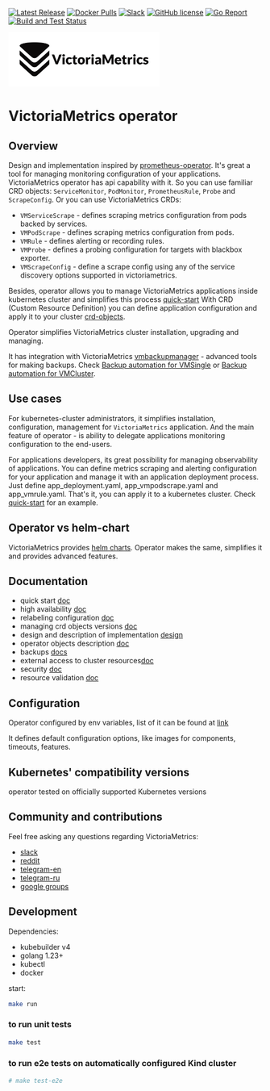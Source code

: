 [![Latest Release](https://img.shields.io/github/release/VictoriaMetrics/operator.svg?style=flat-square)](https://github.com/VictoriaMetrics/operator/releases/latest)
[![Docker Pulls](https://img.shields.io/docker/pulls/victoriametrics/operator.svg?maxAge=604800)](https://hub.docker.com/r/victoriametrics/operator)
[![Slack](https://img.shields.io/badge/join%20slack-%23victoriametrics-brightgreen.svg)](http://slack.victoriametrics.com/)
[![GitHub license](https://img.shields.io/github/license/VictoriaMetrics/operator.svg)](https://github.com/VictoriaMetrics/operator/blob/master/LICENSE)
[![Go Report](https://goreportcard.com/badge/github.com/VictoriaMetrics/operator)](https://goreportcard.com/report/github.com/VictoriaMetrics/operator)
[![Build and Test Status](https://github.com/VictoriaMetrics/operator/actions/workflows/main.yaml/badge.svg)](https://github.com/VictoriaMetrics/operator/actions)

<picture>
  <source srcset="docs/logo_white.webp" media="(prefers-color-scheme: dark)">
  <source srcset="docs/logo.webp" media="(prefers-color-scheme: light)">
  <img src="docs/logo.webp" width="300" alt="VictoriaMetrics logo">
</picture>

# VictoriaMetrics operator

## Overview

 Design and implementation inspired by [prometheus-operator](https://github.com/prometheus-operator/prometheus-operator). It's great a tool for managing monitoring configuration of your applications. VictoriaMetrics operator has api capability with it.
So you can use familiar CRD objects: `ServiceMonitor`, `PodMonitor`, `PrometheusRule`, `Probe` and `ScrapeConfig`. Or you can use VictoriaMetrics CRDs:

- `VMServiceScrape` - defines scraping metrics configuration from pods backed by services.
- `VMPodScrape` - defines scraping metrics configuration from pods.
- `VMRule` - defines alerting or recording rules.
- `VMProbe` - defines a probing configuration for targets with blackbox exporter.
- `VMScrapeConfig` - define a scrape config using any of the service discovery options supported in victoriametrics.

Besides, operator allows you to manage VictoriaMetrics applications inside kubernetes cluster and simplifies this process [quick-start](./docs/quick-start.md)
With CRD (Custom Resource Definition) you can define application configuration and apply it to your cluster [crd-objects](./docs/api.md).

 Operator simplifies VictoriaMetrics cluster installation, upgrading and managing.

 It has integration with VictoriaMetrics [vmbackupmanager](https://docs.victoriametrics.com/victoriametrics/vmbackupmanager) - advanced tools for making backups. Check [Backup automation for VMSingle](./docs/resources/vmsingle.md#backup-automation) or [Backup automation for VMCluster](./docs/resources/vmcluster.md#backup-automation).

## Use cases

 For kubernetes-cluster administrators, it simplifies installation, configuration, management for `VictoriaMetrics` application. And the main feature of operator -  is ability to delegate applications monitoring configuration to the end-users.

 For applications developers, its great possibility for managing observability of applications. You can define metrics scraping and alerting configuration for your application and manage it with an application deployment process. Just define app_deployment.yaml, app_vmpodscrape.yaml and app_vmrule.yaml. That's it, you can apply it to a kubernetes cluster. Check [quick-start](./docs/quick-start.md) for an example.

## Operator vs helm-chart

VictoriaMetrics provides [helm charts](https://github.com/VictoriaMetrics/helm-charts). Operator makes the same, simplifies it and provides advanced features.

## Documentation

- quick start [doc](https://docs.victoriametrics.com/operator/quick-start/)
- high availability [doc](https://docs.victoriametrics.com/operator/resources/vmalert/#high-availability)
- relabeling configuration [doc](https://docs.victoriametrics.com/operator/resources/vmagent/#relabeling)
- managing crd objects versions [doc](https://docs.victoriametrics.com/operator/resources/#managing-versions-of-vm)
- design and description of implementation [design](https://docs.victoriametrics.com/operator/design/)
- operator objects description [doc](https://docs.victoriametrics.com/operator/api/)
- backups [docs](https://docs.victoriametrics.com/operator/resources/vmsingle/#backup-automation)
- external access to cluster resources[doc](https://docs.victoriametrics.com/operator/auth/)
- security [doc](https://docs.victoriametrics.com/operator/security/)
- resource validation [doc](https://docs.victoriametrics.com/operator/configuration/#crd-validation)

## Configuration

 Operator configured by env variables, list of it can be found at [link](https://docs.victoriametrics.com/operator/configuration/#environment-variables)

 It defines default configuration options, like images for components, timeouts, features.

## Kubernetes' compatibility versions

operator tested on officially supported Kubernetes versions

## Community and contributions

Feel free asking any questions regarding VictoriaMetrics:

- [slack](http://slack.victoriametrics.com/)
- [reddit](https://www.reddit.com/r/VictoriaMetrics/)
- [telegram-en](https://t.me/VictoriaMetrics_en)
- [telegram-ru](https://t.me/VictoriaMetrics_ru1)
- [google groups](https://groups.google.com/forum/#!forum/victorametrics-users)

## Development

Dependencies:

- kubebuilder v4
- golang 1.23+
- kubectl
- docker

start:

```bash
make run
```

### to run unit tests

```bash
make test
```

### to run e2e tests on automatically configured Kind cluster

```bash
# make test-e2e
```
